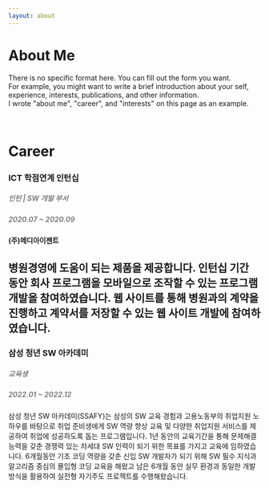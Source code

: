 ```yaml
---
layout: about 
---
```


# About Me
There is no specific format here. You can fill out the form you want.  
For example, you might want to write a brief introduction about your self, experience, interests, publications, and other information.  
I wrote "about me", "career", and "interests" on this page as an example.  

<br/>

# Career
### ICT 학점연계 인턴십
##### <span style="color:gray"> 인턴 | SW 개발 부서 </span>
##### <span style="color:gray"> 2020.07 ~ 2020.09 </span>
  #### (주)메디아이젠트
  
  병원경영에 도움이 되는 제품을 제공합니다. 
  인턴십 기간 동안 회사 프로그램을 모바일으로 조작할 수 있는 프로그램 개발을 참여하였습니다.
  웹 사이트를 통해 병원과의 계약을 진행하고 계약서를 저장할 수 있는 웹 사이트 개발에 참여하였습니다.
------
### 삼성 청년 SW 아카데미
##### <span style="color:gray"> 교육생 </span>
##### <span style="color:gray"> 2022.01 ~ 2022.12 </span>

  삼성 청년 SW 아카데미(SSAFY)는 삼성의 SW 교육 경험과 고용노동부의 취업지원 노하우를 바탕으로 
  취업 준비생에게 SW 역량 향상 교육 및 다양한 취업지원 서비스를 제공하여 취업에 성공하도록 돕는 프로그램입니다.
  1년 동안의 교육기간을 통해 문제해결능력을 갖춘 경쟁력 있는 차세대 SW 인력이 되기 위한 목표를 가지고 교육에 임하였습니다.
  6개월동안 기초 코딩 역량을 갖춘 신입 SW 개발자가 되기 위해 SW 필수 지식과 알고리즘 중심의 몰입형 코딩 교육을 해왔고 
  남은 6개월 동안 실무 환경과 동일한 개발방식을 활용하여 실전형 자기주도 프로젝트를 수행해왔습니다.

<br/>
